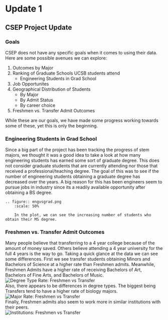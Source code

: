 # Update 1
## CSEP Project Update
### Goals
CSEP does not have any specific goals when it comes to using their data. Here are some possible avenues we can explore:  
1. Outcomes by Major  
2. Ranking of Graduate Schools UCSB students attend
    * Engineering Students in Grad School
3. Job Opportunites
4. Geographical Distribution of Students
    * By Major
    * By Admit Status
    * By career choice
5. Freshmen vs. Transfer Admit Outcomes  

While these are our goals, we have made some progress working towards some of these, yet this is only the beginning.

### Engineering Students in Grad School
Since a big part of the project has been tracking the progress of stem majors, we thought it was a good idea to take a look at how many engineering students has earned some sort of graduate degree. This does not consider graduate students that are currently attending nor those that received a professional/teaching degree. The goal of this was to see if the number of engineering students obtaining a graduate degree has decreased over the years. A big reason for this has been engineers seem to pursue jobs in industry since its a readily available opportunity after obtaining a BS degree.

```{eval-rst}
.. figure:: engvsgrad.png
    :scale: 50%
    
    In the plot, we can see the increasing number of students who obtain their MS degree. 
```

### Freshmen vs. Transfer Admit Outcomes  
Many people believe that transferring to a 4 year college because of the amount of money saved. Others believe attending a 4 year university for the full 4 years is the way to go. Taking a quick glance at the data we can see some differences. First we see transfer students obtaining Minors and Bachelors of Science at a higher rate than Freshmen admits. Meanwhile, Freshmen Admits have a higher rate of receiving Bachelors of Art, Bachelors of Fine Arts, and Bachelors of Music.  
![Degree Type Rate: Freshmen vs Transfer](https://github.com/ohmannyy/ucsb-ds-capstone-2021.github.io/blob/main/ucsb_ds_capstone_projects_2021/projects/csep/transfer_v_freshman_degree_type.png)  
Also, there appears to be differences in degree types. The biggest being Transfers tend to have a higher rate of biology majors.  
![Major  Rate: Freshmen vs Transfer](https://github.com/ohmannyy/ucsb-ds-capstone-2021.github.io/blob/main/ucsb_ds_capstone_projects_2021/projects/csep/trasnfer_v_freshman_field.png)  
Finally, Freshmen admits also seem to work more in similar institutions with their peers.  
![Institutions: Freshmen vs Transfer](https://github.com/ohmannyy/ucsb-ds-capstone-2021.github.io/blob/main/ucsb_ds_capstone_projects_2021/projects/csep/transfer_v_freshman_institutions.png)  
